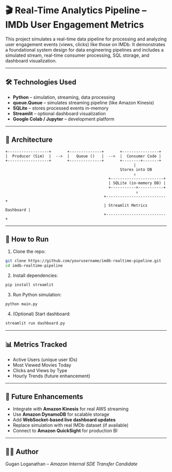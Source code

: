 
# 🎬 Real-Time Analytics Pipeline – IMDb User Engagement Metrics

This project simulates a real-time data pipeline for processing and analyzing user engagement events (views, clicks) like those on IMDb. It demonstrates a foundational system design for data engineering pipelines and includes a simulated stream, real-time consumer processing, SQL storage, and dashboard visualization.

---

## 🛠️ Technologies Used

- **Python** – simulation, streaming, data processing
- **queue.Queue** – simulates streaming pipeline (like Amazon Kinesis)
- **SQLite** – stores processed events in-memory
- **Streamlit** – optional dashboard visualization
- **Google Colab / Jupyter** – development platform

---

## 🧱 Architecture

```text
+------------------+       +--------------+       +----------------+
|  Producer (Sim)  |  -->  |   Queue ()   |  -->  |  Consumer Code |
+------------------+       +--------------+       +--------+-------+
                                                        |
                                                  Stores into DB
                                                        ↓
                                             +-----------------------+
                                             | SQLite (in-memory DB) |
                                             +-----------+-----------+
                                                         ↓
                                           +--------------------------+
                                           | Streamlit Metrics Dashboard |
                                           +--------------------------+
```

---

## 🚀 How to Run

1. Clone the repo:
```bash
git clone https://github.com/yourusername/imdb-realtime-pipeline.git
cd imdb-realtime-pipeline
```

2. Install dependencies:
```bash
pip install streamlit
```

3. Run Python simulation:
```bash
python main.py
```

4. (Optional) Start dashboard:
```bash
streamlit run dashboard.py
```

---

## 📊 Metrics Tracked

- Active Users (unique user IDs)
- Most Viewed Movies Today
- Clicks and Views by Type
- Hourly Trends (future enhancement)

---

## 🧠 Future Enhancements

- Integrate with **Amazon Kinesis** for real AWS streaming
- Use **Amazon DynamoDB** for scalable storage
- Add **WebSocket-based live dashboard updates**
- Replace simulation with real IMDb dataset (if available)
- Connect to **Amazon QuickSight** for production BI

---

## 👨‍💻 Author

Gugan Loganathan – *Amazon Internal SDE Transfer Candidate*
